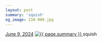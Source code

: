 ```yaml
---
layout: post
summary: 'squish'
og_image: 210-960.jpg
---
```


<p>
  <time>
    <a href="/210">June 9, 2024</a>
  </time>
  <a href="/210">
    <img src="{{ site.assets_url }}/210-480.jpg" srcset="{{ site.assets_url }}/210-240.jpg 240w, {{ site.assets_url }}/210-480.jpg 480w, {{ site.assets_url }}/210-720.jpg 720w, {{ site.assets_url }}/210-960.jpg 960w" sizes="(min-width: 700px) 50vw, calc(100vw - 2rem)" alt="{{ page.summary }}" />
  </a>
  <span>squish</span>
</p>
